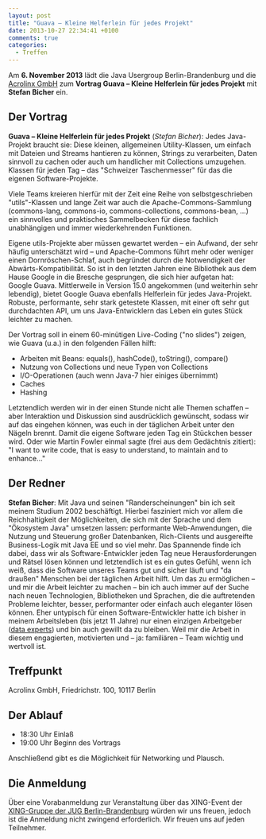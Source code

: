 ```yaml
---
layout: post
title: "Guava – Kleine Helferlein für jedes Projekt"
date: 2013-10-27 22:34:41 +0100
comments: true
categories: 
  - Treffen
---
```


Am **6. November 2013** lädt die Java Usergroup 
Berlin-Brandenburg und die 
[Acrolinx GmbH](http://www.acrolinx.de/) 
zum 
**Vortrag Guava – Kleine Helferlein für jedes Projekt** 
mit **Stefan Bicher** ein.

<!--more-->

## Der Vortrag

**Guava – Kleine Helferlein für jedes Projekt** 
(*Stefan Bicher*):
Jedes Java-Projekt braucht sie: Diese kleinen, allgemeinen 
Utility-Klassen, um einfach mit Dateien und Streams 
hantieren zu können, Strings zu verarbeiten, Daten sinnvoll zu 
cachen oder auch um handlicher mit Collections umzugehen. 
Klassen für jeden Tag – das "Schweizer Taschenmesser" für das 
die eigenen Software-Projekte.

Viele Teams kreieren hierfür mit der Zeit eine Reihe von 
selbstgeschrieben "utils"-Klassen und lange Zeit war 
auch die Apache-Commons-Sammlung 
(commons-lang, commons-io, commons-collections, commons-bean, ...) 
ein sinnvolles und praktisches Sammelbecken für diese fachlich 
unabhängigen und immer wiederkehrenden Funktionen.

Eigene utils-Projekte aber müssen gewartet werden – ein Aufwand, 
der sehr häufig unterschätzt wird – und Apache-Commons führt 
mehr oder weniger einen Dornröschen-Schlaf, auch begründet 
durch die Notwendigkeit der Abwärts-Kompatibilität. So ist in 
den letzten Jahren eine Bibliothek aus dem Hause Google in 
die Bresche gesprungen, die sich hier aufgetan hat: Google Guava.
Mittlerweile in Version 15.0 angekommen (und weiterhin sehr lebendig), 
bietet Google Guava ebenfalls Helferlein für jedes Java-Projekt. 
Robuste, performante, sehr stark getestete Klassen, mit einer oft 
sehr gut durchdachten API, um uns Java-Entwicklern das Leben 
ein gutes Stück leichter zu machen.

Der Vortrag soll in einem 60-minütigen Live-Coding ("no slides") 
zeigen, wie Guava (u.a.) in den folgenden Fällen hilft:

* Arbeiten mit Beans: equals(), hashCode(), toString(), compare()
* Nutzung von Collections und neue Typen von Collections
* I/O-Operationen (auch wenn Java-7 hier einiges übernimmt)
* Caches
* Hashing

Letztendlich werden wir in der einen Stunde nicht alle Themen
schaffen – aber Interaktion und Diskussion sind 
ausdrücklich gewünscht, sodass wir auf das eingehen können, was 
euch in der täglichen Arbeit unter den Nägeln brennt. Damit die 
eigene Software jeden Tag ein Stückchen besser wird. Oder wie 
Martin Fowler einmal sagte (frei aus dem Gedächtnis zitiert): 
"I want to write code, that is easy to understand, to maintain
and to enhance..."

## Der Redner

**Stefan Bicher**: 
Mit Java und seinen "Randerscheinungen" bin ich seit meinem 
Studium 2002 beschäftigt. Hierbei fasziniert mich vor allem 
die Reichhaltigkeit der Möglichkeiten, die sich mit der Sprache 
und dem "Ökosystem Java" umsetzen lassen: 
performante Web-Anwendungen, die Nutzung und Steuerung 
großer Datenbanken, Rich-Clients und ausgereifte Business-Logik 
mit Java EE und so viel mehr.
Das Spannende finde ich dabei, dass wir als Software-Entwickler 
jeden Tag neue Herausforderungen und Rätsel lösen können und 
letztendlich ist es ein gutes Gefühl, wenn ich weiß, dass die 
Software unseres Teams gut und sicher läuft und 
"da draußen" Menschen bei der täglichen Arbeit hilft.
Um das zu ermöglichen – und mir die Arbeit leichter zu machen – 
bin ich auch immer auf der Suche nach neuen Technologien, 
Bibliotheken und Sprachen, die die auftretenden Probleme 
leichter, besser, performanter oder einfach auch eleganter lösen können.
Eher untypisch für einen Software-Entwickler hatte ich bisher in 
meinem Arbeitsleben (bis jetzt 11 Jahre) nur einen einzigen 
Arbeitgeber ([data experts](http://www.data-experts.de)) und bin auch gewillt 
da zu bleiben. Weil mir die Arbeit in diesem engagierten, 
motivierten und – ja: familiären – Team wichtig und wertvoll ist.

## Treffpunkt 

Acrolinx GmbH, Friedrichstr. 100, 10117 Berlin

## Der Ablauf

- 18:30 Uhr Einlaß
- 19:00 Uhr Beginn des Vortrags

Anschließend gibt es die Möglichkeit für Networking und Plausch.

## Die Anmeldung

Über eine Vorabanmeldung zur Veranstaltung über das 
XING-Event der 
[XING-Gruppe der JUG Berlin-Brandenburg](https://www.xing.com/net/pri4a51a0x/jugbb/)
würden wir uns freuen, jedoch ist die Anmeldung nicht zwingend 
erforderlich. Wir freuen uns auf jeden Teilnehmer.

